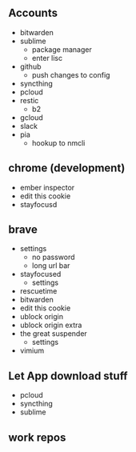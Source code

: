 ## Accounts
  - bitwarden
  - sublime
    - package manager
    - enter lisc
  - github
    - push changes to config
  - syncthing
  - pcloud
  - restic
    - b2
  - gcloud
  - slack
  - pia
    - hookup to nmcli

## chrome (development)
  - ember inspector
  - edit this cookie
  - stayfocusd

## brave
  - settings
    - no password
    - long url bar
  - stayfocused
    - settings
  - rescuetime
  - bitwarden
  - edit this cookie
  - ublock origin
  - ublock origin extra
  - the great suspender
    - settings
  - vimium

## Let App download stuff
  - pcloud
  - syncthing
  - sublime

## work repos
